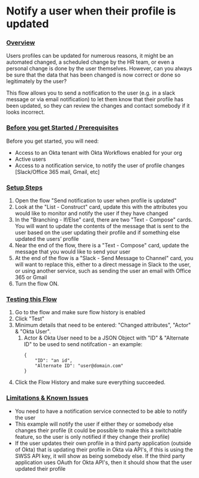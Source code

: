 # Notify a user when their profile is updated

### <span style="text-decoration:underline;">Overview</span>
Users profiles can be updated for numerous reasons, it might be an automated changed, a scheduled change by the HR team, or even a personal change is done by the user themselves. However, can you always be sure that the data that has been changed is now correct or done so legitimately by the user? 

This flow allows you to send a notification to the user (e.g. in a slack message or via email notification) to let them know that their profile has been updated, so they can review the changes and contact somebody if it looks incorrect.

### <span style="text-decoration:underline;">Before you get Started / Prerequisites</span>
Before you get started, you will need:

*   Access to an Okta tenant with Okta Workflows enabled for your org
*   Active users 
*   Access to a notification service, to notify the user of profile changes [Slack/Office 365 mail, Gmail, etc]


### <span style="text-decoration:underline;">Setup Steps</span>

1. Open the flow "Send notification to user when profile is updated"
1. Look at the "List - Construct" card, update this with the attributes you would like to monitor and notify the user if they have changed
1. In the "Branching - If/Else" card, there are two "Text - Compose" cards. You will want to update the contents of the message that is sent to the user based on the user updating their profile and if something else updated the users’ profile
1. Near the end of the flow, there is a "Text - Compose" card, update the message that you would like to send your user
1. At the end of the flow is a "Slack - Send Message to Channel" card, you will want to replace this, either to a direct message in Slack to the user, or using another service, such as sending the user an email with Office 365 or Gmail
1. Turn the flow ON.


### <span style="text-decoration:underline;">Testing this Flow</span>

1. Go to the flow and make sure flow history is enabled
1. Click "Test"
1. Minimum details that need to be entered: "Changed attributes", "Actor" & "Okta User". 
    1. Actor & Okta User need to be a JSON Object with "ID" & "Alternate ID" to be used to send notifcation - an example:
        ```
        {
            "ID": "an id",
            "Alternate ID": "user@domain.com"
        }
        ```
1. Click the Flow History and make sure everything succeeded.


### <span style="text-decoration:underline;">Limitations & Known Issues</span>


*   You need to have a notification service connected to be able to notify the user
*   This example will notify the user if either they or somebody else changes their profile (it could be possible to make this a switchable feature, so the user is only notified if they change their profile)
*   If the user updates their own profile in a third party application (outside of Okta) that is updating their profile in Okta via API's, if this is using the SWSS API key, it will show as being somebody else. If the third party application uses OAuth for Okta API's, then it should show that the user updated their profile
